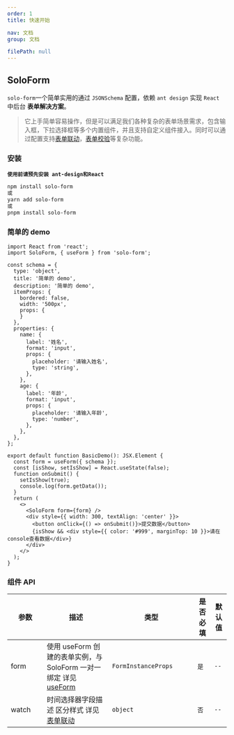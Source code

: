 ```yaml
---
order: 1
title: 快速开始

nav: 文档
group: 文档

filePath: null
---
```


## SoloForm

`solo-form`一个简单实用的通过 `JSONSchema` 配置，依赖 `ant design` 实现 `React` 中后台 **表单解决方案**。

> 它上手简单容易操作，但是可以满足我们各种复杂的表单场景需求，包含输入框，下拉选择框等多个内置组件，并且支持自定义组件接入。同时可以通过配置支持[表单联动](/watch)，[表单校验](/rule)等复杂功能。

### 安装

**`使用前请预先安装 ant-design和React`**

```sh
npm install solo-form
或
yarn add solo-form
或
pnpm install solo-form
```

### 简单的 demo

```tsx
import React from 'react';
import SoloForm, { useForm } from 'solo-form';

const schema = {
  type: 'object',
  title: '简单的 demo',
  description: '简单的 demo',
  itemProps: {
    bordered: false,
    width: '500px',
    props: {
    }
  },
  properties: {
    name: {
      label: '姓名',
      format: 'input',
      props: {
        placeholder: '请输入姓名',
        type: 'string',
      },
    },
    age: {
      label: '年龄',
      format: 'input',
      props: {
        placeholder: '请输入年龄',
        type: 'number',
      },
    },
  },
};

export default function BasicDemo(): JSX.Element {
  const form = useForm({ schema });
  const [isShow, setIsShow] = React.useState(false);
  function onSubmit() {
    setIsShow(true);
    console.log(form.getData());
  }
  return (
    <>
      <SoloForm form={form} />
      <div style={{ width: 300, textAlign: 'center' }}>
        <button onClick={() => onSubmit()}>提交数据</button>
        {isShow && <div style={{ color: '#999', marginTop: 10 }}>请在console查看数据</div>}
      </div>
    </>
  );
}
```

### 组件 **API**

| 参数 | 描述 | 类型 | 是否必填 | 默认值 |
| --- | --- | --- | --- | --- |
| <div style="width: 50pt">form</div> | 使用 useForm 创建的表单实例，与 SoloForm 一对一绑定 详见 [useForm](/guide/use-form) | <div style="width: 135pt">`FormInstanceProps`</div> | `是` | `--` |
| watch | 时间选择器字段描述 区分样式 详见 [表单联动](/guide/watch) | `object` | `否` | `--` |
